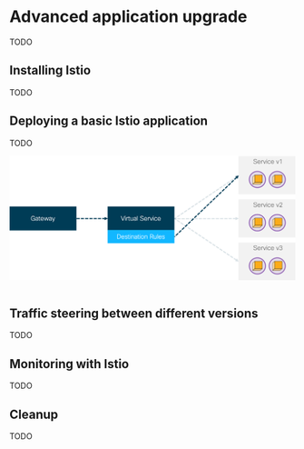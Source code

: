 # Advanced application upgrade
TODO

## Installing Istio
TODO

## Deploying a basic Istio application
TODO

![Istio Flow](img/istio_flow.png?raw=true "Istio Flow")


```yaml

```

## Traffic steering between different versions
TODO

## Monitoring with Istio
TODO

## Cleanup
TODO

